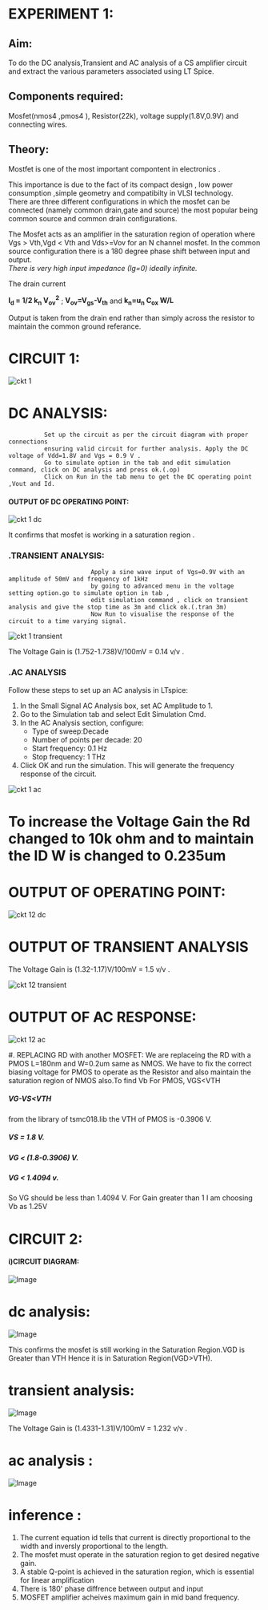# EXPERIMENT 1:
## Aim:
To do the DC analysis,Transient and AC analysis of a CS amplifier circuit and 
extract the various parameters associated using LT Spice.
## Components required: 
Mosfet(nmos4 ,pmos4 ), Resistor(22k), voltage supply(1.8V,0.9V) and connecting wires.
## Theory:
Mostfet is one of the most important compontent in electronics .

This importance is due to the fact of its compact design , low power consumption ,simple geometry and compatibilty in VLSI technology.\
There are three different configurations in which the mosfet can be connected (namely common drain,gate and source) the most popular being common source and common drain configurations.

The Mosfet acts as an amplifier in the saturation region of operation where Vgs > Vth,Vgd < Vth and Vds>=Vov for an N channel mosfet.
In the common source configuration there is a 180 degree phase shift between input and output. \
_There is very high input impedance (Ig=0) ideally infinite._

The drain current

**I<sub>d</sub> = 1/2 k<sub>n</sub> V<sub>ov</sub><sup>2</sup>** ; **V<sub>ov</sub>=V<sub>gs</sub>-V<sub>th</sub>** and **k<sub>n</sub>=u<sub>n</sub> C<sub>ox</sub> W/L**

Output is taken from the drain end rather than simply across the resistor to maintain the common ground referance.

# CIRCUIT 1: 



![ckt 1](https://github.com/user-attachments/assets/2d4655eb-49c5-4b3f-a61a-b454925f7abc)

# DC ANALYSIS:
              Set up the circuit as per the circuit diagram with proper connections
              ensuring valid circuit for further analysis. Apply the DC voltage of Vdd=1.8V and Vgs = 0.9 V .
              Go to simulate option in the tab and edit simulation command, click on DC analysis and press ok.(.op) 
              Click on Run in the tab menu to get the DC operating point ,Vout and Id.
#### OUTPUT OF DC OPERATING POINT:

![ckt 1 dc](https://github.com/user-attachments/assets/79b9059a-c206-4ee0-a2fe-a8aeffa5602e)

It confirms that mosfet is working in a saturation region .

### .TRANSIENT ANALYSIS:
                           Apply a sine wave input of Vgs=0.9V with an amplitude of 50mV and frequency of 1kHz
                           by going to advanced menu in the voltage setting option.go to simulate option in tab ,
                           edit simulation command , click on transient analysis and give the stop time as 3m and click ok.(.tran 3m) 
                           Now Run to visualise the response of the circuit to a time varying signal.

![ckt 1  transient](https://github.com/user-attachments/assets/885ff99c-e424-411c-83c7-7b389bfb45a9)

The Voltage Gain is (1.752-1.738)V/100mV = 0.14 v/v .



### .AC ANALYSIS

Follow these steps to set up an AC analysis in LTspice:
1. In the Small Signal AC Analysis box, set AC Amplitude to 1.
2. Go to the Simulation tab and select Edit Simulation Cmd.
3. In the AC Analysis section, configure:
   - Type of sweep:Decade  
   - Number of points per decade: 20  
   - Start frequency: 0.1 Hz  
   - Stop frequency: 1 THz  
4. Click OK and run the simulation.
This will generate the frequency response of the circuit.


![ckt 1 ac](https://github.com/user-attachments/assets/2d747b2b-cd8e-47d4-bf04-a1def3866342)

# To increase the Voltage Gain the Rd changed to 10k ohm and to maintain the ID W is changed to 0.235um 
# OUTPUT OF OPERATING POINT:

![ckt 12 dc](https://github.com/user-attachments/assets/a5d8ac77-7c78-4098-9307-8646e6d20411)


# OUTPUT OF TRANSIENT ANALYSIS
The Voltage Gain is (1.32-1.17)V/100mV = 1.5 v/v .


![ckt 12 transient](https://github.com/user-attachments/assets/828e3272-edc4-489c-8772-f3315277fbc9)


# OUTPUT OF AC RESPONSE:


![ckt 12 ac](https://github.com/user-attachments/assets/0cf00186-7041-4045-a376-30c122ec89f1)


#. REPLACING RD with another MOSFET:
 We are replaceing the RD with a PMOS L=180nm and W=0.2um same as NMOS. We have to fix the correct biasing voltage for PMOS to operate as the Resistor and also maintain the saturation region of NMOS also.To find Vb
 For PMOS, VGS<VTH
   ##### VG-VS<VTH
   from the library of tsmc018.lib the VTH of PMOS is -0.3906 V.
 #####  VS = 1.8 V.
   ##### VG < (1.8-0.3906) V.
  ##### VG < 1.4094 v.
   So VG should be less than 1.4094 V. For Gain greater than 1 I am choosing Vb as 1.25V

 # CIRCUIT 2:
 #### i)CIRCUIT DIAGRAM:
 
![Image](https://github.com/user-attachments/assets/da3ed7d8-bb41-495a-9714-fa73af8a1c3f)



# dc analysis:
![Image](https://github.com/user-attachments/assets/42ba850e-8b4c-4596-bc4f-7617feb9dc59)

This confirms the mosfet is still working in the Saturation Region.VGD is Greater than VTH Hence it is in Saturation Region(VGD>VTH).

# transient analysis:
![Image](https://github.com/user-attachments/assets/34bdf3f8-d163-4f1f-84fd-23f94a985075)

The Voltage Gain is (1.4331-1.31)V/100mV = 1.232 v/v .
# ac analysis :

![Image](https://github.com/user-attachments/assets/c2518a54-99af-4d18-bfe9-11424faa488e)

# inference :
1) The current equation id tells  that current is directly proportional to the width and inversly proportional to the length.
2) The mosfet must operate in the saturation region to get desired negative gain.
3)  A stable Q-point is achieved in the saturation region, which is essential for linear amplification
4)  There is 180' phase diffrence between output and input
5)  MOSFET amplifier acheives maximum gain in mid band frequency. 




